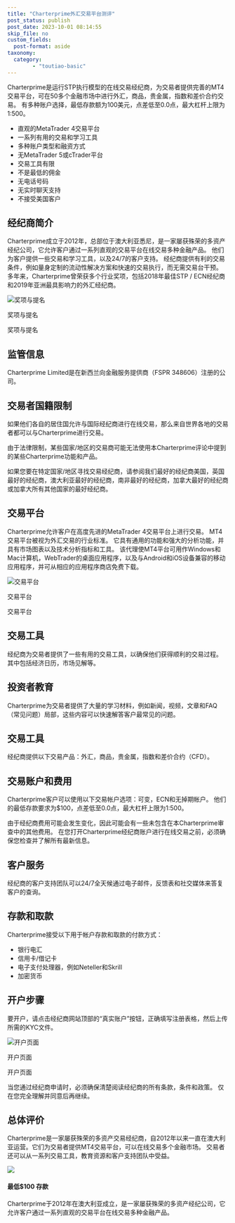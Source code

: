 ```yaml
---
title: "Charterprime外汇交易平台测评"
post_status: publish
post_date: 2023-10-01 08:14:55
skip_file: no
custom_fields: 
  post-format: aside
taxonomy:
  category:
        - "toutiao-basic"
---
```


Charterprime是运行STP执行模型的在线交易经纪商，为交易者提供完善的MT4交易平台，可在50多个金融市场中进行外汇，商品，贵金属，指数和差价合约交易。 有多种账户选择，最低存款额为100美元，点差低至0.0点，最大杠杆上限为1:500。

- 直观的MetaTrader 4交易平台
- 一系列有用的交易和学习工具
- 多种账户类型和融资方式
- 无MetaTrader 5或cTrader平台
- 交易工具有限
- 不是最低的佣金
- 无电话号码
- 无实时聊天支持
- 不接受美国客户

## 经纪商简介

Charterprime成立于2012年，总部位于澳大利亚悉尼，是一家屡获殊荣的多资产经纪公司，它允许客户通过一系列直观的交易平台在线交易多种金融产品。 他们为客户提供一些交易和学习工具，以及24/7的客户支持。 经纪商提供有利的交易条件，例如量身定制的流动性解决方案和快速的交易执行，而无需交易台干预。 多年来，Charterprime曾荣获多个行业奖项，包括2018年最佳STP / ECN经纪商和2019年亚洲最具影响力的外汇经纪商。

![奖项与提名](https://cdn.fendou.la/funstoutiao/2020/11/Charterprime-Review-Awards-and-Nominations--1024x474.jpg "奖项与提名")

奖项与提名

奖项与提名

## 监管信息

Charterprime Limited是在新西兰向金融服务提供商（FSPR 348606）注册的公司。

## 交易者国籍限制

如果他们各自的居住国允许与国际经纪商进行在线交易，那么来自世界各地的交易者都可以与Charterprime进行交易。

由于法律限制，某些国家/地区的交易商可能无法使用本Charterprime评论中提到的某些Charterprime功能和产品。

如果您要在特定国家/地区寻找交易经纪商，请参阅我们最好的经纪商美国，英国最好的经纪商，澳大利亚最好的经纪商，南非最好的经纪商，加拿大最好的经纪商或加拿大所有其他国家的最好经纪商。

## 交易平台

Charterprime允许客户在高度先进的MetaTrader 4交易平台上进行交易。 MT4交易平台被视为外汇交易的行业标准。 它具有通用的功能和强大的分析功能，并具有市场图表以及技术分析指标和工具。 该代理使MT4平台可用作Windows和Mac计算机，WebTrader的桌面应用程序，以及与Android和iOS设备兼容的移动应用程序，并可从相应的应用程序商店免费下载。

![交易平台](https://cdn.fendou.la/funstoutiao/2020/11/Charterprime-Review-Trading-Platform--1024x452.jpg "交易平台")

交易平台

交易平台

## 交易工具

经纪商为交易者提供了一些有用的交易工具，以确保他们获得顺利的交易过程。 其中包括经济日历，市场见解等。

## 投资者教育

Charterprime为交易者提供了大量的学习材料，例如新闻，视频，文章和FAQ（常见问题）局部，这些内容可以快速解答客户最常见的问题。

## 交易工具

经纪商提供以下交易产品：外汇，商品，贵金属，指数和差价合约（CFD）。

## 交易账户和费用

Charterprime客户可以使用以下交易帐户选项：可变，ECN和无掉期帐户。 他们的最低存款要求为$100，点差低至0.0点，最大杠杆上限为1:500。

由于经纪商费用可能会发生变化，因此可能会有一些未包含在本Charterprime审查中的其他费用。 在您打开Charterprime经纪商账户进行在线交易之前，必须确保您检查并了解所有最新信息。

## 客户服务

经纪商的客户支持团队可以24/7全天候通过电子邮件，反馈表和社交媒体来答复客户的查询。

## 存款和取款

Charterprime接受以下用于帐户存款和取款的付款方式：

- 银行电汇
- 信用卡/借记卡
- 电子支付处理器，例如Neteller和Skrill
- 加密货币

## 开户步骤

要开户，请点击经纪商网站顶部的“真实账户”按钮，正确填写注册表格，然后上传所需的KYC文件。

![开户页面](https://cdn.fendou.la/funstoutiao/2020/11/Charterprime-Review-Account-Opening-Page-146x1024.jpg "开户页面")

开户页面

开户页面

当您通过经纪商申请时，必须确保清楚阅读经纪商的所有条款，条件和政策。 仅在您完全理解并同意后再继续。

## 总体评价

Charterprime是一家屡获殊荣的多资产交易经纪商，自2012年以来一直在澳大利亚运营。它们为交易者提供MT4交易平台，可以在线交易多个金融市场。 交易者还可以从一系列交易工具，教育资源和客户支持团队中受益。

![](https://cdn.fendou.la/funstoutiao/2020/11/Charterprime-Logo.png)

#### **最低$100** 存款

Charterprime于2012年在澳大利亚成立，是一家屡获殊荣的多资产经纪公司，它允许客户通过一系列直观的交易平台在线交易多种金融产品。
